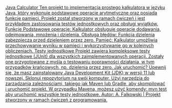 [Java Calculator
Ten projekt to implementacja prostego kalkulatora w języku Java, który wykonuje podstawowe operacje arytmetyczne oraz posiada funkcję pamięci. Projekt został stworzony w ramach ćwiczeń i jest przykładem zastosowania testów jednostkowych oraz obsługi wyjątków.
Funkcje
Podstawowe operacje: Kalkulator obsługuje operacje dodawania, odejmowania, mnożenia i dzielenia.
Obsługa błędów: Funkcja dzielenia zabezpiecza przed dzieleniem przez zero.
Pamięć: Kalkulator umożliwia przechowywanie wyniku w pamięci i wykorzystywanie go w kolejnych obliczeniach.
Testy jednostkowe
Projekt zawiera kompleksowe testy jednostkowe (JUnit) dla wszystkich zaimplementowanych operacji. Zostały one przygotowane z myślą o testowaniu poprawności działania, w tym przypadków krańcowych, np. dzielenia przez zero.
Jak uruchomić?
Upewnij się, że masz zainstalowany Java Development Kit (JDK) w wersji 11 lub nowszej.
Sklonuj repozytorium na swój komputer.
Użyj narzędzia do zarządzania zależnościami, takiego jak Maven lub Gradle, aby skompilować i uruchomić projekt. W przypadku Mavena, możesz użyć komendy: mvn test aby uruchomić wszystkie testy jednostkowe.
Autor: A. Falkowski | Projekt stworzony w ramach ćwiczeń z programowania.
](https://g.co/gemini/share/4ac1b4669272)
